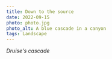 ```yaml
---
title: Down to the source
date: 2022-09-15
photo: photo.jpg
photo_alt: A blue cascade in a canyon
tags: Landscape
---
```


*Druise's cascade*
